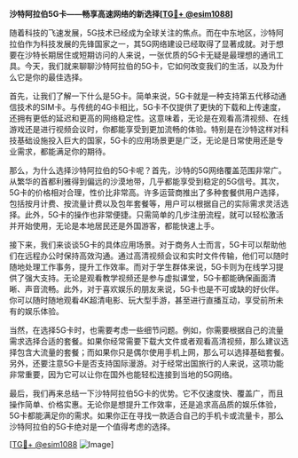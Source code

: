 **沙特阿拉伯5G卡——畅享高速网络的新选择[[TG💪+ @esim1088](https://t.me/s/esim1088)]**

随着科技的飞速发展，5G技术已经成为全球关注的焦点。而在中东地区，沙特阿拉伯作为科技发展的先锋国家之一，其5G网络建设已经取得了显著成就。对于想要在沙特长期居住或短期访问的人来说，一张优质的5G卡无疑是最理想的通讯工具。今天，我们就来聊聊沙特阿拉伯的5G卡，它如何改变我们的生活，以及为什么它是你的最佳选择。

首先，让我们了解一下什么是5G卡。简单来说，5G卡就是一种支持第五代移动通信技术的SIM卡。与传统的4G卡相比，5G卡不仅提供了更快的下载和上传速度，还拥有更低的延迟和更高的网络稳定性。这意味着，无论是在观看高清视频、在线游戏还是进行视频会议时，你都能享受到更加流畅的体验。特别是在沙特这样对科技基础设施投入巨大的国家，5G卡的应用场景更是广泛，无论是日常使用还是专业需求，都能满足你的期待。

那么，为什么选择沙特阿拉伯的5G卡呢？首先，沙特的5G网络覆盖范围非常广。从繁华的首都利雅得到偏远的沙漠地带，几乎都能享受到稳定的5G信号。其次，5G卡的价格相对合理，性价比非常高。许多运营商推出了多种套餐供用户选择，包括按月计费、按流量计费以及包年套餐等，用户可以根据自己的实际需求灵活选择。此外，5G卡的操作也非常便捷。只需简单的几步注册流程，就可以轻松激活并开始使用，无论是本地居民还是外国游客，都能快速上手。

接下来，我们来谈谈5G卡的具体应用场景。对于商务人士而言，5G卡可以帮助他们在远程办公时保持高效沟通。通过高清视频会议和实时文件传输，他们可以随时随地处理工作事务，提升工作效率。而对于学生群体来说，5G卡则为在线学习提供了强大支持。无论是观看教学视频还是参与虚拟课堂，5G卡都能确保画面清晰、声音流畅。此外，对于喜欢娱乐的朋友来说，5G卡也是不可或缺的好伙伴。你可以随时随地观看4K超清电影、玩大型手游，甚至进行直播互动，享受前所未有的娱乐体验。

当然，在选择5G卡时，也需要考虑一些细节问题。例如，你需要根据自己的流量需求选择合适的套餐。如果你经常需要下载大文件或者观看高清视频，那么建议选择包含大流量的套餐；而如果你只是偶尔使用手机上网，那么可以选择基础套餐。另外，还要注意5G卡是否支持国际漫游。对于经常出国旅行的人来说，这项功能非常重要，因为它可以让你在国外也能轻松连接到当地的5G网络。

最后，我们再来总结一下沙特阿拉伯5G卡的优势。它不仅速度快、覆盖广，而且操作简单、价格实惠。无论你是想提升工作效率，还是追求高品质的娱乐体验，5G卡都能满足你的需求。如果你正在寻找一款适合自己的手机卡或流量卡，那么沙特阿拉伯的5G卡绝对是一个值得考虑的选择。

[[TG💪+ @esim1088](https://t.me/s/esim1088) ![Image](https://i.postimg.cc/4NQfJmqS/Snipaste-2025-05-13-00-14-12.png)]